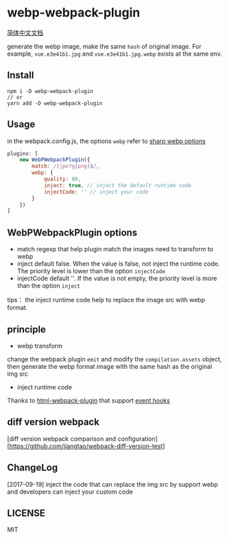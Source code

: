# webp-webpack-plugin

[简体中文文档](./README_zh-CN.md)

generate the webp image, make the same `hash` of original image. For example, `vue.e3e41b1.jpg` and `vue.e3e41b1.jpg.webp` exists at the same env.

## Install

```npm
npm i -D webp-webpack-plugin 
// or
yarn add -D webp-webpack-plugin
```

## Usage

in the webpack.config.js, the options `webp` refer to [sharp webp options](http://sharp.dimens.io/en/stable/api-output/#webp) 

```javascript
plugins: [
    new WebPWebpackPlugin({
        match: /(jpe?g|png)$/,
        webp: {
            quality: 80,
            inject: true, // inject the default runtime code
            injectCode: '' // inject your code
        }
    })
]
```

## WebPWebpackPlugin options

- match regexp that help plugin match the images need to transform to webp
- inject default false. When the value is false, not inject the runtime code. The priority level is lower than the option `injectCode`
- injectCode default ''. If the value is not empty, the priority level is more than the option `inject`

tips： the inject runtime code help to replace the image src with webp format.


## principle

- webp transform 

change the webpack plugin `emit` and modify the  `compilation.assets` object, then generate the webp format image with the same hash as the original img src

- inject runtime code

Thanks to [html-webpack-plugin](https://github.com/jantimon/html-webpack-plugin) that support  [event hooks](https://github.com/jantimon/html-webpack-plugin#events)

## diff version webpack 

[diff version webpack comparison and configuration][https://github.com/jiangtao/webpack-diff-version-test]

## ChangeLog

[2017-09-19] inject the code that can replace the img src by support webp and developers can inject your custom code


## LICENSE

MIT




